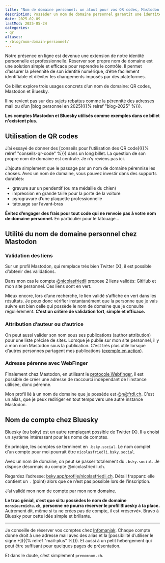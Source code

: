 ```yaml
---
title: "Nom de domaine personnel: un atout pour vos QR codes, Mastodon & Bluesky"
description: Posséder un nom de domaine personnel garantit une identité numérique pérenne et indépendante. Découvrez comment l’utiliser intelligemment pour vos QR codes, sur Mastodon & sur Bluesky.
date: 2025-02-09
lastMod: 2025-05-24
categories:
- qr
aliases:
- /blog/nom-domain-personnel/
---
```


Notre présence en ligne est devenue une extension de notre identité personnelle et professionnelle.
Réserver son propre nom de domaine est une solution simple et efficace pour reprendre le contrôle.
Il permet d’assurer la pérennité de son identité numérique, d’être facilement identifiable et d’éviter les changements imposés par des plateformes.

Ce billet explore trois usages concrets d’un nom de domaine: QR codes, Mastodon et Bluesky.

Il ne revient pas sur des sujets rebattus comme la pérennité des adresses mail ou d’un [blog personnel en 2025]({{% relref "blog-2025" %}}).

**Les comptes Mastodon et Bluesky utilisés comme exemples dans ce billet n'existent plus.**

## Utilisation de QR codes

J’ai essayé de donner des [conseils pour l’utilisation des QR code]({{% relref "conseils-qr-code" %}}) dans un long billet.
La question de son propre nom de domaine est centrale.
Je n’y reviens pas ici.

J’ajoute simplement que le passage par un nom de domaine pérennise les choses.
Avec un nom de domaine, vous pouvez investir dans des supports durables:

- gravure sur un pendentif (ou ma médaille du chien)
- impression en grande taille pour la porte de la voiture
- pyrogravure d’une plaquette professionnelle
- tatouage sur l’avant-bras

**Évitez d’engager des frais pour tout code qui ne renvoie pas à votre nom de domaine personnel.**
En particulier pour le tatouage...

## Utilité du nom de domaine personnel chez Mastodon

### Validation des liens

Sur un profil Mastodon, qui remplace très bien Twitter (X), il est possible d’obtenir des validations.

Dans mon cas le compte [@nicolasfriedli](https://mastodon.social/@nicolasfriedli) propose 2 liens validés: GitHub et mon site personnel.
Ces liens sont en vert.

Mieux encore, lors d’une recherche, le lien validé s’affiche en vert dans les résultats.
Je peux donc vérifier instantanément que la personne que je vais suivre est bien celle qui possède le nom de domaine que je consulte régulièrement. **C’est un critère de validation fort, simple et efficace.**

### Attribution d’auteur ou d’autrice

On peut aussi valider son nom sous ses publications (author attribution) pour une liste précise de sites.
Lorsque je publie sur mon site personnel, il y a mon nom Mastodon sous la publication.
C’est très plus utile lorsque d’autres personnes partagent mes publications ([exemple en action](https://mastodon.social/@nicolasfriedli/113973218633632714)).

### Adresse pérenne avec WebFinger

Finalement chez Mastodon, en utilisant le [protocole Webfinger](https://docs.joinmastodon.org/spec/webfinger/), il est possible de créer une adresse de raccourci indépendant de l’instance utilisée, donc pérenne.

Mon profil lié à un nom de domaine que je possède est @n@frdl.ch.
C’est un alias, que je peux rediriger en tout temps vers une autre instance Mastodon.

## Nom de compte chez Bluesky

Bluesky (ou bsky) est un autre remplaçant possible de Twitter (X).
Il a choisi un système intéressant pour les noms de comptes.

En principe, les comptes se terminent en `.bsky.social`.
Le nom complet d’un compte pour moi pourrait être `nicolasfriedli.bsky.social`.

Avec un nom de domaine, on peut se passer totalement du `.bsky.social`.
Je dispose désormais du compte @nicolasfriedli.ch.

Regardez l’adresse: [bsky.app/profile/nicolasfriedli.ch](https://bsky.app/profile/nicolasfriedli.ch).
Détail frappant: elle contient un `.` (point) alors que ce n’est pas possible lors de l’inscription.

J’ai validé mon nom de compte par mon nom domaine.

**Le truc génial, c’est que si tu possèdes le nom de domaine `monsieurmichu.ch`, personne ne pourra réserver le profil Bluesky à ta place.**
Autrement dit, même si tu ne crées pas de compte, il est «réservé».
Bravo à Bluesky pour cette idée simple et brillante.

----

Je conseille de réserver vos comptes chez [Infomaniak](https://www.infomaniak.com/fr).
Chaque compte donne droit à une adresse mail avec des alias et la [possibilité d’utiliser le signe +]({{% relref "mail-plus" %}}).
Et aussi à un petit hébergement qui peut être suffisant pour quelques pages de présentation.

Et dans le doute, c’est simplement `prenomnom.ch`.
